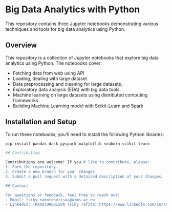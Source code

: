 # Big Data Analytics with Python

This repository contains three Jupyter notebooks demonstrating various techniques and tools for big data analytics using Python.

## Overview
This repository is a collection of Jupyter notebooks that explore big data analytics using Python. The notebooks cover:
- Fetching data from web using API
- Loading, dealing with large dataset
- Data preprocessing and cleaning for large datasets.
- Exploratory data analysis (EDA) with big data tools.
- Machine learning on large datasets using distributed computing frameworks.
- Building Machine Learning model with Scikit-Learn and Spark

## Installation and Setup

To run these notebooks, you'll need to install the following Python libraries:

```bash
pip install pandas dask pyspark matplotlib seaborn scikit-learn

## Contributing

Contributions are welcome! If you'd like to contribute, please:
1. Fork the repository.
2. Create a new branch for your changes.
3. Submit a pull request with a detailed description of your changes.

## Contact

For questions or feedback, feel free to reach out:
- Email: tsiky.rakotoherisoa@aims.ac.rw
- LinkedIn: [RAKOTOHERISOA Tsiky Tafita](https://www.linkedin.com/in/rakotoherisoa-tsiky-tafita-592455258/)

